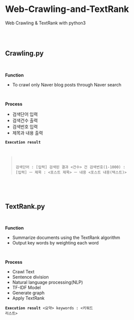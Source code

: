 # Web-Crawling-and-TextRank
Web Crawling &amp; TextRank with python3

<br>
<br>

## Crawling.py

<br>

<b>Function</b>
- To crawl only Naver blog posts through Naver search

<br>

<b>Process</b>
- 검색단어 입력
- 검색건수 출력
- 검색번호 입력
- 제목과 내용 출력

<code><pre><b>Execution result</b>
> 검색단어 : [입력]
검색된 결과 <건수> 건
> 검색번호(1-1000) : [입력]
ㅡ 제목 : <포스트 제목>
ㅡ 내용
<포스트 내용(텍스트)>
</pre></code>

<br>
<br>

## TextRank.py

<br>

<b>Function</b>
- Summarize documents using the TextRank algorithm
- Output key words by weighting each word

<br>

<b>Process</b>
- Crawl Text
- Sentence division
- Natural language processing(NLP)
- TF-IDF Model
- Generate graph
- Apply TextRank

<code><pre><b>Execution result</b>
<요약>
keywords : <키워드 리스트>
</pre></code>
